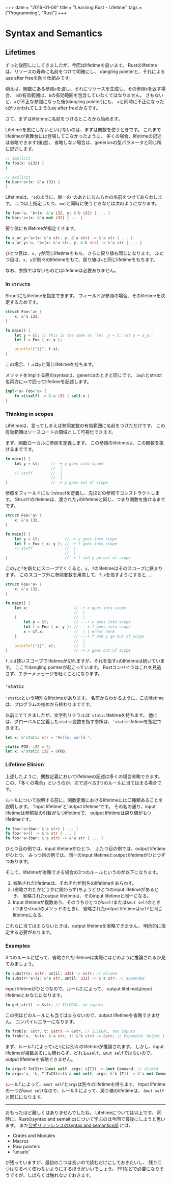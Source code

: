 +++
date = "2016-01-06"
title = "Learning Rust - Lifetime"
tags = ["Programming", "Rust"]
+++

# Syntax and Semantics
## Lifetimes
ずっと後回しにしてきましたが、今回はlifetimeを扱います。
Rustのlifetimeは、リソースの寿命に名前をつけて明確にし、
dangling pointerと、それによるuse after freeを防ぐ仕組みです。

例えば、関数にある参照`a`を渡し、それにリソースを生成し、その参照`b`を返す場合、
`a`の有効範囲は、`b`の有効範囲を包含していなくてはなりません。
さもないと、`a`が不正な参照になった後(dangling pointer)にも、
`a`と同時に不正になった`b`がつかわれてしまう(use after free)からです。

さて、まずはlifetimeに名前をつけるところから始めます。

Lifetimeを気にしないといけないのは、まずは関数を使うときです。
これまでlifetimeが表舞台には登場してこなかったように、
多くの場合、lifetimeの記述は省略できます(後述)。
省略しない場合は、genericsの型パラメータと同じ所に記述します。

```rust
// implicit
fn foo(x: &i32) {
}

// explicit
fn bar<'a>(x: &'a i32) {
}
```

Lifetimeは、`'a`のように、単一の`'`のあとになんらかの名前をつけてあらわします。
二つ以上指定したり、`mut`と同時に使うときなどは次のようになります。

```rust
fn foo<'a, 'b>(x: &'a i32, y: &'b i32) { ... }
fn bar<'a>(x: &'a mut i32) { ... }
```

戻り値にもlifetimeが指定できます。

```rust
fn x_or_y<'a>(x: &'a str, y: &'a str) -> &'a str { ... }
fn x_or_y<'a, 'b>(x: &'a str, y: &'b str) -> &'a str { ... }
```

ひとつ目は、`x, y`が同じlifetimeをもち、さらに戻り値も同じになります。
ふたつ目は、`x, y`が別々のlifetimeをもて、戻り値は`x`と同じlifetimeをもちます。

なお、参照ではないものにはlifetimeは必要ありません。

### In `struct`s
Structにもlifetimeを指定できます。
フィールドが参照の場合、そのlifetimeを決定するためです。

```rust
struct Foo<'a> {
    x: &'a i32,
}

fn main() {
    let y = &5; // this is the same as `let _y = 5; let y = &_y;`
    let f = Foo { x: y };

    println!("{}", f.x);
}
```

この場合、`f.x`は`y`と同じlifetimeを持ちます。

メソッドをimplする際のsyntaxは、genericsのときと同じです。
`impl`とstruct名両方に`<>`で囲ってlifetimeを記述します。

```rust
impl<'a> Foo<'a> {
    fn x(&self) -> &'a i32 { self.x }
}
```

### Thinking in scopes
Lifetimeは、言ってしまえば参照変数の有効範囲に名前をつけただけです。
この有効範囲はソースコードの領域として可視化できます。

まず、関数ローカルに参照を定義します。
この参照のlifetimeは、この関数を抜けるまでです。

```rust
fn main() {
    let y = &5;     // -+ y goes into scope
                    //  |
    // stuff        //  |
                    //  |
}                   // -+ y goes out of scope
```

参照をフィールドにもつstructを定義し、先ほどの参照でコンストラクトします。
Struct`f`のlifetimeは、渡された`y`のlifetimeと同じ、つまり関数を抜けるまでです。

```rust
struct Foo<'a> {
    x: &'a i32,
}

fn main() {
    let y = &5;           // -+ y goes into scope
    let f = Foo { x: y }; // -+ f goes into scope
    // stuff              //  |
                          //  |
}                         // -+ f and y go out of scope
```

この`y`と`f`を新たにスコープでくくると、`y, f`のlifetimeはそのスコープに狭まります。
このスコープ外に参照変数を用意して、`f.x`を指すようにすると......

```rust
struct Foo<'a> {
    x: &'a i32,
}

fn main() {
    let x;                    // -+ x goes into scope
                              //  |
    {                         //  |
        let y = &5;           // ---+ y goes into scope
        let f = Foo { x: y }; // ---+ f goes into scope
        x = &f.x;             //  | | error here
    }                         // ---+ f and y go out of scope
                              //  |
    println!("{}", x);        //  |
}                             // -+ x goes out of scope
```

`f.x`は狭いスコープでlifetimeが切れますが、それを指す`x`のlifetimeは続いています。
ここでdangling pointerが起こっています。
Rustコンパイラはこれを見逃さず、エラーメッセージを吐くことになります。

### `'static`
`'static`という特別なlifetimeがあります。
名前からわかるように、このlifetimeは、プログラムの初めから終わりまでです。

以前にでてきましたが、文字列リテラルは`'static`lifetimeを持ちます。
他には、グローバルに定義した`static`変数を指す参照は、`'static`lifetimeを指定できます。

```rust
let x: &'static str = "Hello, world.";

static FOO: i32 = 5;
let x: &'static i32 = &FOO;
```

### Lifetime Elision
上述したように、関数定義においてlifetimeの記述は多くの場合省略できます。
この、「多くの場合」というのが、次で述べる3つのルールに当てはまる場合です。

ルールについて説明する前に、関数定義におけるlifetimeには二種類あることを説明します。
'Input lifetime'と'output lifetime'です。
その名の通り、input lifetimeは参照型の引数がもつlifetimeで、
output lifetimeは戻り値がもつlifetimeです。

```rust
fn foo<'a>(bar: &'a str) { ... }
fn foo<'a>() -> &'a str { ... }
fn foo<'a>(bar: &'a str) -> &'a str { ... }
```

ひとつ目の例では、input lifetimeがひとつ、
ふたつ目の例では、output lifetimeがひとつ、
みっつ目の例では、同一のinput lifetimeとoutput lifetimeがひとつずつあります。

そして、lifetimeが省略できる場合の3つのルールというのが以下になります。

1. 省略されたlifetimeは、それぞれが別名のlifetimeをあらわす。
1. (省略されたかどうかに関わらず)ちょうどひとつのinput lifetimeがあるとき、
   省略されたoutput lifetimeは、そのinput lifetimeと同一になる。
1. Input lifetimeが複数あり、そのうちひとつが`&self`または`&mut self`のとき
   (つまりstructのメソッドのとき)、
   省略されたoutput lifetimeは`self`と同じlifetimeになる。

これらに当てはまらないときは、output lifetimeを省略できません。
明示的に指定する必要があります。

### Examples
3つのルールに従って、省略されたlifetimeは実際にはどのように推論されるか見てみましょう。

```rust
fn substr(s: &str, until: u32) -> &str; // elided
fn substr<'a>(s: &'a str, until: u32) -> &'a str; // expanded
```

Input lifetmeがひとつなので、ルール2.によって、
output lifetimeはinput lifetimeとおなじになります。

```rust
fn get_str() -> &str; // ILLEGAL, no inputs
```

この例はどのルールにも当てはまらないので、output lifetimeを省略できません。
コンパイルエラーになります。

```rust
fn frob(s: &str, t: &str) -> &str; // ILLEGAL, two inputs
fn frob<'a, 'b>(s: &'a str, t: &'b str) -> &str; // Expanded: Output lifetime is ambiguous
```

まず、ルール1.によって`s`と`t`には別々のlifetimeが推論されます。
しかし、input lifetimeが複数あるにも関わらず、どれも`&self, &mut self`ではないので、
output lifetimeを省略できません。

```rust
fn args<T:ToCStr>(&mut self, args: &[T]) -> &mut Command; // elided
fn args<'a, 'b, T:ToCStr>(&'a mut self, args: &'b [T]) -> &'a mut Command; // expanded
```

ルール1.によって、`&mut self`と`args`は別々のlifetimeを持ちます。
Input lifetimeの一つが`&mut self`なので、ルール3.によって、戻り値のlifetimeは、
`&mut self`と同じになります。

---

おもったほど難しくはありませんでしたね。
Lifetimeについては以上です。
同時に、Rustのsyntax and semaiticsについて学ぶのは今回で最後にしようと思います。
まだ[公式リファレンスのsyntax and semantics部](https://doc.rust-lang.org/stable/book/syntax-and-semantics.html)
には、

* Crates and Modules
* Macros
* Raw pointers
* 'unsafe'

が残っていますが、最初の二つは長いので読むだけにしておきたいし、
残り二つはなるべく使わないようにするほうがいいでしょう。
FFIなどで必要になりそうですが、しばらくは触れないでおきます。
